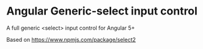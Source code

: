 # Angular Generic-select input control

A full generic &lt;select&gt; input control for Angular 5+

Based on https://www.npmjs.com/package/select2
